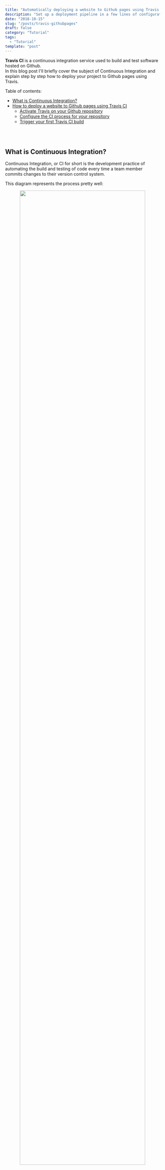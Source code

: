 ```yaml
---
title: "Automatically deploying a website to Github pages using Travis CI"
description: "Set up a deployment pipeline in a few lines of configuration."
date: "2018-10-15"
slug: "/posts/travis-githubpages"
draft: false
category: "Tutorial"
tags:
  - "Tutorial"
template: "post"
---
```


**Travis CI** is a continuous integration service used to build and test software hosted on Github.  
In this blog post I'll briefly cover the subject of Continuous Integration and explain step by step how to deploy your project to Github pages using Travis.

Table of contents:

- [What is Continuous Integration?](#ci)
- [How to deploy a website to Github pages using Travis CI](#howto)
  - [Activate Travis on your Github repository](#activate)
  - [Configure the CI process for your repository](#configure)
  - [Trigger your first Travis CI build](#trigger)

<br><br>

## <a name="ci"></a> What is Continuous Integration?

Continuous Integration, or CI for short is the development practice of automating the build and testing of code every time a team member commits changes to their version control system.

This diagram represents the process pretty well:

<p align="center">
  <img width="90%" height="90%" src="https://user-images.githubusercontent.com/15229355/47021076-04f20880-d15b-11e8-8667-1dada62a08af.png">
</p>

<br><br>

## <a name="howto"></a> How to deploy a website to Github pages using Travis CI

In my specific case, I wanted to automate the deployment process for the website you're currently visiting.  
In other words, for each new article or change to the website itself, I wanted to test, build and deploy it to Github pages to keep it up to date.

I turned to Travis CI for multiple reasons, it's free, easy to set up and the web client is practical.

So, how did I do exactly what I wanted?

<br>

### <a name="activate"></a> Step 1: Activate Travis on your Github repository

- Simply go to Travis-ci.com and Sign up with Github.

- Accept the Authorization of Travis CI. You’ll be redirected to GitHub.

- Click the green Activate button, and activate the repositories you want to use with Travis CI.

<br>

### <a name="configure"></a> Step 2: Configure the CI process for your repository

To do so, add a `.travis.yml` file at the **root** of your repository, this file will basically tell Travis what to do and in what order.  
Thankfully, the process is simplified, especially when it comes to deploying to Github pages, take a look at this example:

```yaml
# Important for the Travis container set up
language: 'node_js' # Language used by the project
node_js: '8' # Node version used

cache:
  directories:
    - 'node_modules' # Travis will cache node_modules so it doesn't reinstall them every time

# Lifecycle job, will execute the actions bellow before the build and deployment.
# Find other build lifecycle hooks here: https://docs.travis-ci.com/user/job-lifecycle
before_script:
  - npm run lint

# This is where the magic happens, Travis handles Github pages deployment automatically
deploy:
  provider: pages # Tells Travis we're deploying on Github Pages
  skip-cleanup: true # Make sure you have it set to true
  github-token: $GITHUB_TOKEN # See notes bellow
  local_dir: dist # The directory to deploy
  repo: github_username/repository_name # For example christopherkade/christopherkade.github.io
  target_branch: master # Branch to be deployed on
  on:
    branch: code # Deployement only triggered when code is pushed on the code branch
```

Note that the `$GITHUB_TOKEN` must be set up directly in the repository's Settings on the Travis client.

To get that token, follow these brief [instructions](https://docs.travis-ci.com/user/deployment/pages/#setting-the-github-token).

<br>

### Step 3: <a name="trigger"></a> Trigger your first Travis CI build

To do so, start by adding, committing and pushing your `.travis.yml` file to Git.  
You can now go back to the Travis client and see your build status.

If said build fails for reasons you cannot understand through the logs, feel free to check out [common build problems](https://docs.travis-ci.com/user/common-build-problems/).

If not, your Github page is now up and running thanks to the `deploy` statement in your configuration file. The deployment is visible as one of the very last logs of your build.

I hope this was useful to some of you, as discovering CI has truly made my development process more enjoyable as a whole.

Have a good one :-)  
[@christo_kade](https://twitter.com/christo_kade)
